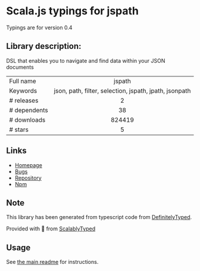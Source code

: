 
# Scala.js typings for jspath

Typings are for version 0.4

## Library description:
DSL that enables you to navigate and find data within your JSON documents

|                    |                 |
| ------------------ | :-------------: |
| Full name          | jspath |
| Keywords           | json, path, filter, selection, jspath, jpath, jsonpath |
| # releases         | 2 |
| # dependents       | 38 |
| # downloads        | 824419 |
| # stars            | 5 |

## Links
- [Homepage](https://github.com/dfilatov/jspath)
- [Bugs](https://github.com/dfilatov/jspath/issues)
- [Repository](https://github.com/dfilatov/jspath)
- [Npm](https://www.npmjs.com/package/jspath)
    


## Note
This library has been generated from typescript code from [DefinitelyTyped](https://definitelytyped.org).

Provided with :purple_heart: from [ScalablyTyped](https://github.com/oyvindberg/ScalablyTyped)

## Usage
See [the main readme](../../readme.md) for instructions.


